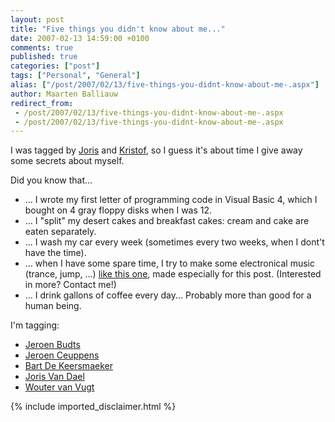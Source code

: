 ```yaml
---
layout: post
title: "Five things you didn't know about me..."
date: 2007-02-13 14:59:00 +0100
comments: true
published: true
categories: ["post"]
tags: ["Personal", "General"]
alias: ["/post/2007/02/13/five-things-you-didnt-know-about-me-.aspx"]
author: Maarten Balliauw
redirect_from:
 - /post/2007/02/13/five-things-you-didnt-know-about-me-.aspx
 - /post/2007/02/13/five-things-you-didnt-know-about-me-.aspx
---
```

<p>I was tagged by <a href="http://jopx.blogspot.com/2007/01/five-things-you-didnt-know-about-me.html" mce_href="http://jopx.blogspot.com/2007/01/five-things-you-didnt-know-about-me.html">Joris</a> and <a href="http://spsfactory.blogspot.com/2007/02/ive-been-tagged-six-things-you-dont.html" mce_href="http://spsfactory.blogspot.com/2007/02/ive-been-tagged-six-things-you-dont.html">Kristof</a>, so I guess it's about time I give away some secrets about myself.  </p><p>Did you know that... </p><ul> <li>... I wrote my first letter of programming code&nbsp;in Visual Basic 4, which I bought on 4 gray floppy disks when I was 12.  </li><li>... I "split" my desert cakes and breakfast cakes: cream and cake are eaten separately.  </li><li>... I wash my car every week (sometimes every two weeks, when I dont't have the time).  </li><li>... when I have some spare time, I try to make some electronical music (trance, jump, ...) <a href="/files/Maarten%20B%20-%20Weblog.mp3" mce_href="/files/Maarten%20B%20-%20Weblog.mp3">like this one</a>, made especially for this post. (Interested in more? Contact me!)  </li><li>... I drink gallons of coffee every day... Probably more than good for a human being.</li></ul> <p>I'm tagging: </p><ul> <li><a href="http://www.budts.be" mce_href="http://www.budts.be">Jeroen Budts</a> </li><li><a href="http://moldenco.blogspot.com" mce_href="http://moldenco.blogspot.com">Jeroen Ceuppens</a> </li><li><a href="http://www.bartonline.be" mce_href="http://www.bartonline.be">Bart De Keersmaeker</a> </li><li><a href="http://www.jorisvandael.be/weblog/" mce_href="http://www.jorisvandael.be/weblog/">Joris Van Dael</a> </li><li><a href="http://blogs.infosupport.com/wouterv/" mce_href="http://blogs.infosupport.com/wouterv/">Wouter van Vugt</a></li></ul>
{% include imported_disclaimer.html %}
